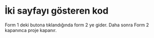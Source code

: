 # İki sayfayı gösteren kod

Form 1 deki butona tıklandığında form 2 ye gider. Daha sonra Form 2 kapanınca proje kapanır.
